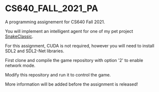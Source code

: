# CS640_FALL_2021_PA
A programming assignement for CS640 Fall 2021.

You will implement an intelligent agent for one of my pet project [SnakeClassic](https://mahir1010.github.io/SnakeClassic/).

For this assignment, CUDA is not required, however you will need to install SDL2 and SDL2-Net libraries.

First clone and compile the game repository with option '2' to enable network mode.

Modify this repository and run it to control the game.

More information will be added before the assignment is released!
